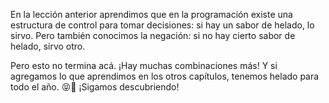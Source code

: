 En la lección anterior aprendimos que en la programación existe una estructura de control para tomar decisiones: si hay un sabor de helado, lo sirvo. Pero también conocimos la negación: si no hay cierto sabor de helado, sirvo otro.

Pero esto no termina acá. ¡Hay muchas combinaciones más! Y si agregamos lo que aprendimos en los otros capítulos, tenemos helado para todo el año. :stuck_out_tongue_closed_eyes::shaved_ice: ¡Sigamos descubriendo!
